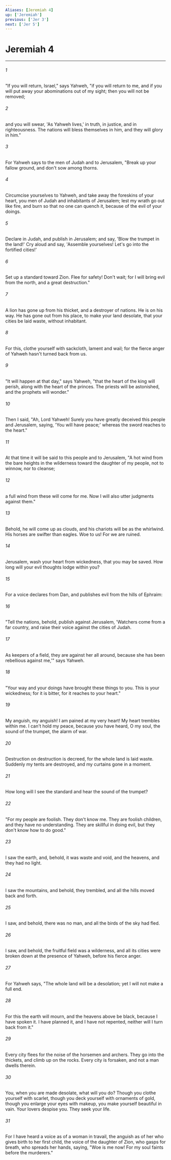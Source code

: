 ```yaml
---
Aliases: [Jeremiah 4]
up: ['Jeremiah']
previous: ['Jer 3']
next: ['Jer 5']
---
```

# Jeremiah 4
***





###### 1 

"If you will return, Israel," says Yahweh, "if you will return to me, and if you will put away your abominations out of my sight; then you will not be removed; 



###### 2 

and you will swear, 'As Yahweh lives,' in truth, in justice, and in righteousness. The nations will bless themselves in him, and they will glory in him." 



###### 3 

For Yahweh says to the men of Judah and to Jerusalem, "Break up your fallow ground, and don't sow among thorns. 



###### 4 

Circumcise yourselves to Yahweh, and take away the foreskins of your heart, you men of Judah and inhabitants of Jerusalem; lest my wrath go out like fire, and burn so that no one can quench it, because of the evil of your doings. 



###### 5 

Declare in Judah, and publish in Jerusalem; and say, 'Blow the trumpet in the land!' Cry aloud and say, 'Assemble yourselves! Let's go into the fortified cities!' 



###### 6 

Set up a standard toward Zion. Flee for safety! Don't wait; for I will bring evil from the north, and a great destruction." 



###### 7 

A lion has gone up from his thicket, and a destroyer of nations. He is on his way. He has gone out from his place, to make your land desolate, that your cities be laid waste, without inhabitant. 



###### 8 

For this, clothe yourself with sackcloth, lament and wail; for the fierce anger of Yahweh hasn't turned back from us. 



###### 9 

"It will happen at that day," says Yahweh, "that the heart of the king will perish, along with the heart of the princes. The priests will be astonished, and the prophets will wonder." 



###### 10 

Then I said, "Ah, Lord Yahweh! Surely you have greatly deceived this people and Jerusalem, saying, 'You will have peace;' whereas the sword reaches to the heart." 



###### 11 

At that time it will be said to this people and to Jerusalem, "A hot wind from the bare heights in the wilderness toward the daughter of my people, not to winnow, nor to cleanse; 



###### 12 

a full wind from these will come for me. Now I will also utter judgments against them." 



###### 13 

Behold, he will come up as clouds, and his chariots will be as the whirlwind. His horses are swifter than eagles. Woe to us! For we are ruined. 



###### 14 

Jerusalem, wash your heart from wickedness, that you may be saved. How long will your evil thoughts lodge within you? 



###### 15 

For a voice declares from Dan, and publishes evil from the hills of Ephraim: 



###### 16 

"Tell the nations, behold, publish against Jerusalem, 'Watchers come from a far country, and raise their voice against the cities of Judah. 



###### 17 

As keepers of a field, they are against her all around, because she has been rebellious against me,'" says Yahweh. 



###### 18 

"Your way and your doings have brought these things to you. This is your wickedness; for it is bitter, for it reaches to your heart." 



###### 19 

My anguish, my anguish! I am pained at my very heart! My heart trembles within me. I can't hold my peace, because you have heard, O my soul, the sound of the trumpet, the alarm of war. 



###### 20 

Destruction on destruction is decreed, for the whole land is laid waste. Suddenly my tents are destroyed, and my curtains gone in a moment. 



###### 21 

How long will I see the standard and hear the sound of the trumpet? 



###### 22 

"For my people are foolish. They don't know me. They are foolish children, and they have no understanding. They are skillful in doing evil, but they don't know how to do good." 



###### 23 

I saw the earth, and, behold, it was waste and void, and the heavens, and they had no light. 



###### 24 

I saw the mountains, and behold, they trembled, and all the hills moved back and forth. 



###### 25 

I saw, and behold, there was no man, and all the birds of the sky had fled. 



###### 26 

I saw, and behold, the fruitful field was a wilderness, and all its cities were broken down at the presence of Yahweh, before his fierce anger. 



###### 27 

For Yahweh says, "The whole land will be a desolation; yet I will not make a full end. 



###### 28 

For this the earth will mourn, and the heavens above be black, because I have spoken it. I have planned it, and I have not repented, neither will I turn back from it." 



###### 29 

Every city flees for the noise of the horsemen and archers. They go into the thickets, and climb up on the rocks. Every city is forsaken, and not a man dwells therein. 



###### 30 

You, when you are made desolate, what will you do? Though you clothe yourself with scarlet, though you deck yourself with ornaments of gold, though you enlarge your eyes with makeup, you make yourself beautiful in vain. Your lovers despise you. They seek your life. 



###### 31 

For I have heard a voice as of a woman in travail, the anguish as of her who gives birth to her first child, the voice of the daughter of Zion, who gasps for breath, who spreads her hands, saying, "Woe is me now! For my soul faints before the murderers."
